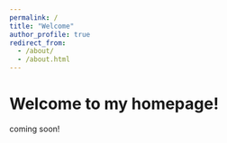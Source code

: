 ```yaml
---
permalink: /
title: "Welcome"
author_profile: true
redirect_from: 
  - /about/
  - /about.html
---
```


Welcome to my homepage!
======
coming soon!
